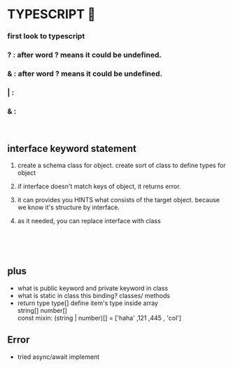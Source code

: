 # TYPESCRIPT 👀

### first look to typescript

### ? : after word ? means it could be undefined.

### & : after word ? means it could be undefined.

### | :

### & :

<br/>

## interface keyword statement

1.  create a schema class for object.
    create sort of class to define types for object

2.  if interface doesn't match keys of object, it returns error.

3.  it can provides you HINTS what consists of the target object.
    because we know it's structure by interface.

4.  as it needed, you can replace interface with class

<br/>
<br/>
<br/>

## plus

- what is public keyword and private keyword in class
- what is static in class this binding? classes/ methods
- return type type[]
  define item's type inside array
  <br/>
  string[]
  number[]
  <br/>
  const mixin: (string | number)[] = ['haha' ,121 ,445 , 'col']

## Error

- tried async/await implement
